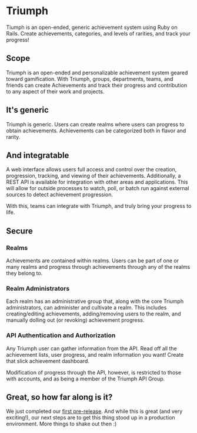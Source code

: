 # Triumph
Tiumph is an open-ended, generic achievement system using Ruby on Rails. Create achievements, categories, and levels of rarities, and track your progress!

## Scope
Triumph is an open-ended and personalizable achievement system geared toward gamification.  With Triumph, groups, departments, teams, and friends can create Achievements and track their progress and contribution to any aspect of their work and projects.

## It's generic
Triumph is generic. Users can create realms where users can progress to obtain achievements. Achievements can be categorized both in flavor and rarity.


## And integratable
A web interface allows users full access and control over the creation, progression, tracking, and viewing of their achievements.  Additionally, a REST API is available for integration with other areas and applications.  This will allow for outside processes to watch, poll, or batch run against external sources to detect achievement progression.

With this, teams can integrate with Triumph, and truly bring your progress to life.

## Secure
### Realms
Achievements are contained within realms. Users can be part of one or many realms and progress through achievements through any of the realms they belong to.

### Realm Administrators
Each realm has an administrative group that, along with the core Triumph administrators, can administer and cultivate a realm.  This includes creating/editing achievements, adding/removing users to the realm, and manually dolling out (or revoking) achievement progress.

### API Authentication and Authorization
Any Triumph user can gather information from the API. Read off all the achievement lists, user progress, and realm information you want! Create that slick achievement dashboard.

Modification of progress through the API, however, is restricted to those with accounts, and as being a member of the Triumph API Group.  

## Great, so how far along is it?
We just completed our [first pre-release](https://github.com/armstrhb/Triumph/releases/tag/v0.1.0). And while this is great (and very exciting!), our next steps are to get this thing stood up in a production environment. More things to shake out then :)
